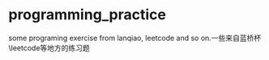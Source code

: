 # programming_practice
some programing exercise from lanqiao, leetcode and so on.一些来自蓝桥杯\leetcode等地方的练习题
